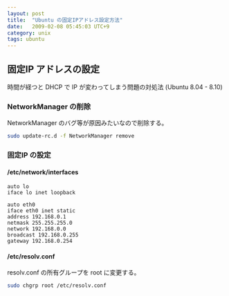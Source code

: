 ```yaml
---
layout: post
title:  "Ubuntu の固定IPアドレス設定方法"
date:   2009-02-08 05:45:03 UTC+9
category: unix
tags: ubuntu
---
```


## 固定IP アドレスの設定

時間が経つと DHCP で IP が変わってしまう問題の対処法 (Ubuntu 8.04 - 8.10)

### NetworkManager の削除

NetworkManager のバグ等が原因みたいなので削除する。

```sh
sudo update-rc.d -f NetworkManager remove
```

### 固定IP の設定

#### /etc/network/interfaces

```
auto lo
iface lo inet loopback

auto eth0
iface eth0 inet static
address 192.168.0.1
netmask 255.255.255.0
network 192.168.0.0
broadcast 192.168.0.255
gateway 192.168.0.254
```

#### /etc/resolv.conf

resolv.conf の所有グループを root に変更する。

```sh
sudo chgrp root /etc/resolv.conf
```

